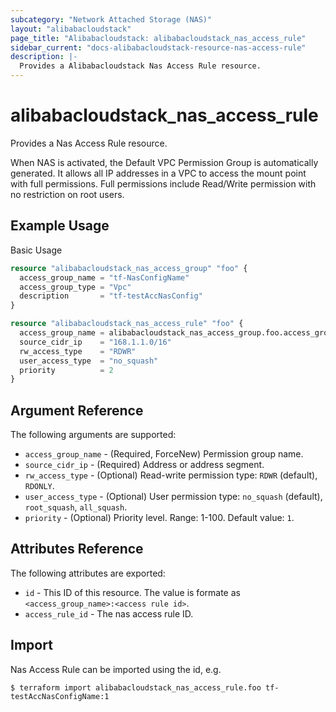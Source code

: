 ```yaml
---
subcategory: "Network Attached Storage (NAS)"
layout: "alibabacloudstack"
page_title: "Alibabacloudstack: alibabacloudstack_nas_access_rule"
sidebar_current: "docs-alibabacloudstack-resource-nas-access-rule"
description: |-
  Provides a Alibabacloudstack Nas Access Rule resource.
---
```


# alibabacloudstack\_nas_access_rule

Provides a Nas Access Rule resource.

When NAS is activated, the Default VPC Permission Group is automatically generated. It allows all IP addresses in a VPC to access the mount point with full permissions. Full permissions include Read/Write permission with no restriction on root users.



## Example Usage

Basic Usage

```terraform
resource "alibabacloudstack_nas_access_group" "foo" {
  access_group_name = "tf-NasConfigName"
  access_group_type = "Vpc"
  description       = "tf-testAccNasConfig"
}

resource "alibabacloudstack_nas_access_rule" "foo" {
  access_group_name = alibabacloudstack_nas_access_group.foo.access_group_name
  source_cidr_ip    = "168.1.1.0/16"
  rw_access_type    = "RDWR"
  user_access_type  = "no_squash"
  priority          = 2
}


```

## Argument Reference

The following arguments are supported:

* `access_group_name` - (Required, ForceNew) Permission group name.
* `source_cidr_ip` - (Required) Address or address segment.
* `rw_access_type` - (Optional) Read-write permission type: `RDWR` (default), `RDONLY`.
* `user_access_type` - (Optional) User permission type: `no_squash` (default), `root_squash`, `all_squash`.
* `priority` - (Optional) Priority level. Range: 1-100. Default value: `1`.

## Attributes Reference

The following attributes are exported:

* `id` - This ID of this resource. The value is formate as `<access_group_name>:<access rule id>`.
* `access_rule_id` - The nas access rule ID.

## Import

Nas Access Rule can be imported using the id, e.g.

```
$ terraform import alibabacloudstack_nas_access_rule.foo tf-testAccNasConfigName:1
```

